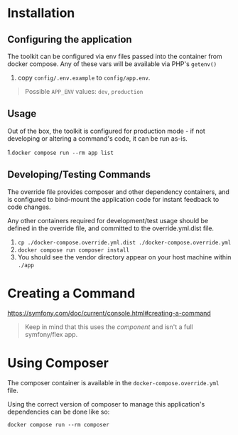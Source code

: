 # Installation
## Configuring the application
The toolkit can be configured via env files passed into the container from docker compose.
Any of these vars will be available via PHP's `getenv()`

1. copy `config/.env.example` to `config/app.env`.

> Possible `APP_ENV` values: `dev`, `production`

## Usage
Out of the box, the toolkit is configured for production mode -  if not developing or altering a command's code, it
can be run as-is.

1.`docker compose run --rm app list`

## Developing/Testing Commands 

The override file provides composer and other dependency containers, and is configured to bind-mount the application 
code for instant feedback to code changes.

Any other containers required for development/test usage should be defined in the override file, and committed to 
the override.yml.dist file.

1. `cp ./docker-compose.override.yml.dist ./docker-compose.override.yml`
2. `docker compose run composer install`
3. You should see the vendor directory appear on your host machine within `./app`


# Creating a Command
https://symfony.com/doc/current/console.html#creating-a-command

> Keep in mind that this uses the *component* and isn't a full symfony/flex app.

# Using Composer
The composer container is available in the `docker-compose.override.yml` file. 

Using the correct version of composer to manage this application's dependencies can be done like so:

```shell
docker compose run --rm composer 
```
